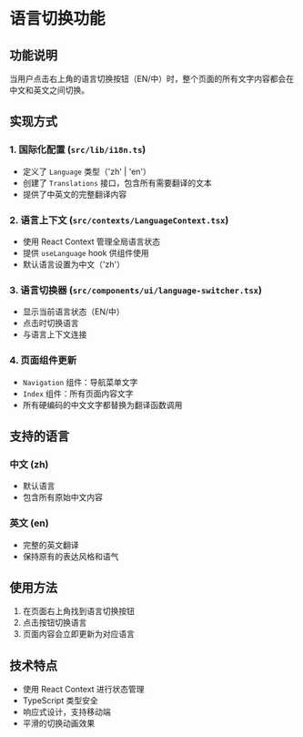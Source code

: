 # 语言切换功能

## 功能说明

当用户点击右上角的语言切换按钮（EN/中）时，整个页面的所有文字内容都会在中文和英文之间切换。

## 实现方式

### 1. 国际化配置 (`src/lib/i18n.ts`)
- 定义了 `Language` 类型（'zh' | 'en'）
- 创建了 `Translations` 接口，包含所有需要翻译的文本
- 提供了中英文的完整翻译内容

### 2. 语言上下文 (`src/contexts/LanguageContext.tsx`)
- 使用 React Context 管理全局语言状态
- 提供 `useLanguage` hook 供组件使用
- 默认语言设置为中文（'zh'）

### 3. 语言切换器 (`src/components/ui/language-switcher.tsx`)
- 显示当前语言状态（EN/中）
- 点击时切换语言
- 与语言上下文连接

### 4. 页面组件更新
- `Navigation` 组件：导航菜单文字
- `Index` 组件：所有页面内容文字
- 所有硬编码的中文文字都替换为翻译函数调用

## 支持的语言

### 中文 (zh)
- 默认语言
- 包含所有原始中文内容

### 英文 (en)
- 完整的英文翻译
- 保持原有的表达风格和语气

## 使用方法

1. 在页面右上角找到语言切换按钮
2. 点击按钮切换语言
3. 页面内容会立即更新为对应语言

## 技术特点

- 使用 React Context 进行状态管理
- TypeScript 类型安全
- 响应式设计，支持移动端
- 平滑的切换动画效果
